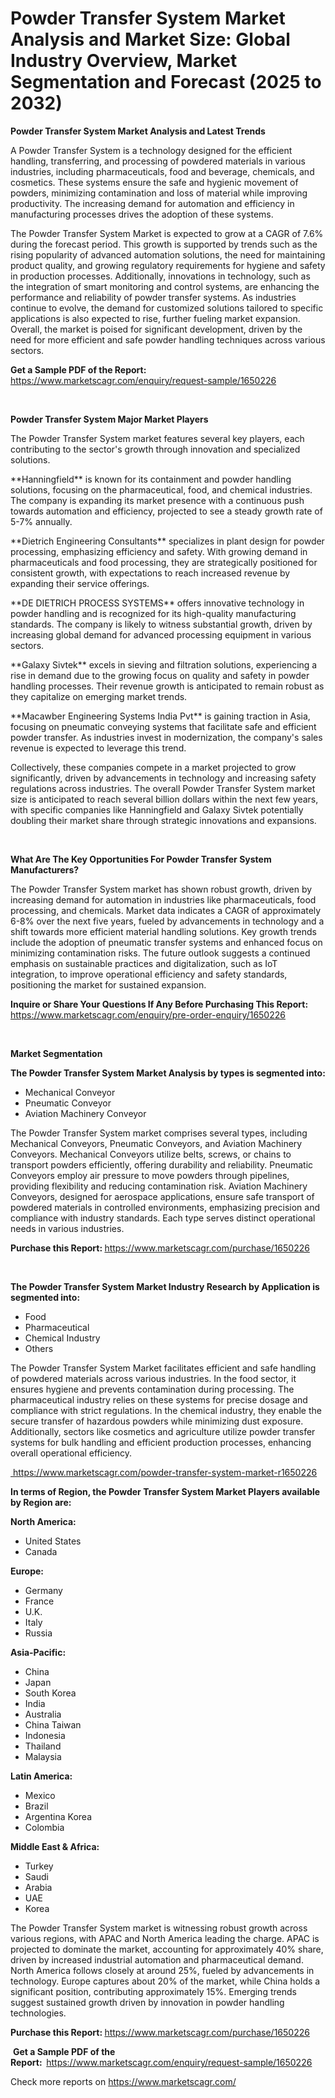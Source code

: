 <p><h1>Powder Transfer System Market Analysis and Market Size: Global Industry Overview, Market Segmentation and Forecast (2025 to 2032)</h1></p><p><strong>Powder Transfer System Market Analysis and Latest Trends</strong></p>
<p><p>A Powder Transfer System is a technology designed for the efficient handling, transferring, and processing of powdered materials in various industries, including pharmaceuticals, food and beverage, chemicals, and cosmetics. These systems ensure the safe and hygienic movement of powders, minimizing contamination and loss of material while improving productivity. The increasing demand for automation and efficiency in manufacturing processes drives the adoption of these systems.</p><p>The Powder Transfer System Market is expected to grow at a CAGR of 7.6% during the forecast period. This growth is supported by trends such as the rising popularity of advanced automation solutions, the need for maintaining product quality, and growing regulatory requirements for hygiene and safety in production processes. Additionally, innovations in technology, such as the integration of smart monitoring and control systems, are enhancing the performance and reliability of powder transfer systems. As industries continue to evolve, the demand for customized solutions tailored to specific applications is also expected to rise, further fueling market expansion. Overall, the market is poised for significant development, driven by the need for more efficient and safe powder handling techniques across various sectors.</p></p>
<p><strong>Get a Sample PDF of the Report:&nbsp;</strong> <a href="https://www.marketscagr.com/enquiry/request-sample/1650226?utm_campaign=2337&utm_medium=2&utm_source=Github&utm_content=ia&utm_term=08042025&utm_id=powder-transfer-system">https://www.marketscagr.com/enquiry/request-sample/1650226</a></p>
<p>&nbsp;</p>
<p><strong>Powder Transfer System Major Market Players</strong></p>
<p><p>The Powder Transfer System market features several key players, each contributing to the sector's growth through innovation and specialized solutions. </p><p>**Hanningfield** is known for its containment and powder handling solutions, focusing on the pharmaceutical, food, and chemical industries. The company is expanding its market presence with a continuous push towards automation and efficiency, projected to see a steady growth rate of 5-7% annually.</p><p>**Dietrich Engineering Consultants** specializes in plant design for powder processing, emphasizing efficiency and safety. With growing demand in pharmaceuticals and food processing, they are strategically positioned for consistent growth, with expectations to reach increased revenue by expanding their service offerings.</p><p>**DE DIETRICH PROCESS SYSTEMS** offers innovative technology in powder handling and is recognized for its high-quality manufacturing standards. The company is likely to witness substantial growth, driven by increasing global demand for advanced processing equipment in various sectors.</p><p>**Galaxy Sivtek** excels in sieving and filtration solutions, experiencing a rise in demand due to the growing focus on quality and safety in powder handling processes. Their revenue growth is anticipated to remain robust as they capitalize on emerging market trends.</p><p>**Macawber Engineering Systems India Pvt** is gaining traction in Asia, focusing on pneumatic conveying systems that facilitate safe and efficient powder transfer. As industries invest in modernization, the company's sales revenue is expected to leverage this trend.</p><p>Collectively, these companies compete in a market projected to grow significantly, driven by advancements in technology and increasing safety regulations across industries. The overall Powder Transfer System market size is anticipated to reach several billion dollars within the next few years, with specific companies like Hanningfield and Galaxy Sivtek potentially doubling their market share through strategic innovations and expansions.</p></p>
<p>&nbsp;</p>
<p><strong>What Are The Key Opportunities For Powder Transfer System Manufacturers?</strong></p>
<p><p>The Powder Transfer System market has shown robust growth, driven by increasing demand for automation in industries like pharmaceuticals, food processing, and chemicals. Market data indicates a CAGR of approximately 6-8% over the next five years, fueled by advancements in technology and a shift towards more efficient material handling solutions. Key growth trends include the adoption of pneumatic transfer systems and enhanced focus on minimizing contamination risks. The future outlook suggests a continued emphasis on sustainable practices and digitalization, such as IoT integration, to improve operational efficiency and safety standards, positioning the market for sustained expansion.</p></p>
<p><strong>Inquire or Share Your Questions If Any Before Purchasing This Report:</strong> <a href="https://www.marketscagr.com/enquiry/pre-order-enquiry/1650226?utm_campaign=2337&utm_medium=2&utm_source=Github&utm_content=ia&utm_term=08042025&utm_id=powder-transfer-system">https://www.marketscagr.com/enquiry/pre-order-enquiry/1650226</a></p>
<p>&nbsp;</p>
<p><strong>Market Segmentation</strong></p>
<p><strong>The Powder Transfer System Market Analysis by types is segmented into:</strong></p>
<p><ul><li>Mechanical Conveyor</li><li>Pneumatic Conveyor</li><li>Aviation Machinery Conveyor</li></ul></p>
<p><p>The Powder Transfer System market comprises several types, including Mechanical Conveyors, Pneumatic Conveyors, and Aviation Machinery Conveyors. Mechanical Conveyors utilize belts, screws, or chains to transport powders efficiently, offering durability and reliability. Pneumatic Conveyors employ air pressure to move powders through pipelines, providing flexibility and reducing contamination risk. Aviation Machinery Conveyors, designed for aerospace applications, ensure safe transport of powdered materials in controlled environments, emphasizing precision and compliance with industry standards. Each type serves distinct operational needs in various industries.</p></p>
<p><strong>Purchase this Report:&nbsp;</strong><a href="https://www.marketscagr.com/purchase/1650226?utm_campaign=2337&utm_medium=2&utm_source=Github&utm_content=ia&utm_term=08042025&utm_id=powder-transfer-system">https://www.marketscagr.com/purchase/1650226</a></p>
<p>&nbsp;</p>
<p><strong>The Powder Transfer System Market Industry Research by Application is segmented into:</strong></p>
<p><ul><li>Food</li><li>Pharmaceutical</li><li>Chemical Industry</li><li>Others</li></ul></p>
<p><p>The Powder Transfer System Market facilitates efficient and safe handling of powdered materials across various industries. In the food sector, it ensures hygiene and prevents contamination during processing. The pharmaceutical industry relies on these systems for precise dosage and compliance with strict regulations. In the chemical industry, they enable the secure transfer of hazardous powders while minimizing dust exposure. Additionally, sectors like cosmetics and agriculture utilize powder transfer systems for bulk handling and efficient production processes, enhancing overall operational efficiency.</p></p>
<p><a href="https://www.marketscagr.com/powder-transfer-system-market-r1650226?utm_campaign=2337&utm_medium=2&utm_source=Github&utm_content=ia&utm_term=08042025&utm_id=powder-transfer-system">&nbsp;https://www.marketscagr.com/powder-transfer-system-market-r1650226</a></p>
<p><strong>In terms of Region, the Powder Transfer System Market Players available by Region are:</strong></p>
<p>
    <p> <strong> North America: </strong>
        <ul>
            <li>United States</li>
            <li>Canada</li>
        </ul>
        </p> 
    <p> <strong> Europe: </strong>
        <ul>
            <li>Germany</li>
            <li>France</li>
            <li>U.K.</li>
            <li>Italy</li>
            <li>Russia</li>
        </ul>
        </p> 
    <p> <strong> Asia-Pacific: </strong>
        <ul>
            <li>China</li>
            <li>Japan</li>
            <li>South Korea</li>
            <li>India</li>
            <li>Australia</li>
            <li>China Taiwan</li>
            <li>Indonesia</li>
            <li>Thailand</li>
            <li>Malaysia</li>
        </ul>
        </p> 
    <p> <strong> Latin America: </strong>
        <ul>
            <li>Mexico</li>
            <li>Brazil</li>
            <li>Argentina Korea</li>
            <li>Colombia</li>
        </ul>
        </p> 
    <p> <strong> Middle East & Africa: </strong>
        <ul>
            <li>Turkey</li>
            <li>Saudi</li>
            <li>Arabia</li>
            <li>UAE</li>
            <li>Korea</li>
        </ul>
    </p>
    </p>
<p><p>The Powder Transfer System market is witnessing robust growth across various regions, with APAC and North America leading the charge. APAC is projected to dominate the market, accounting for approximately 40% share, driven by increased industrial automation and pharmaceutical demand. North America follows closely at around 25%, fueled by advancements in technology. Europe captures about 20% of the market, while China holds a significant position, contributing approximately 15%. Emerging trends suggest sustained growth driven by innovation in powder handling technologies.</p></p>
<p><strong>Purchase this Report: </strong><a href="https://www.marketscagr.com/purchase/1650226?utm_campaign=2337&utm_medium=2&utm_source=Github&utm_content=ia&utm_term=08042025&utm_id=powder-transfer-system">https://www.marketscagr.com/purchase/1650226</a></p>
<p>&nbsp;<strong>Get a Sample PDF of the Report:&nbsp;&nbsp;</strong><a href="https://www.marketscagr.com/enquiry/request-sample/1650226?utm_campaign=2337&utm_medium=2&utm_source=Github&utm_content=ia&utm_term=08042025&utm_id=powder-transfer-system">https://www.marketscagr.com/enquiry/request-sample/1650226</a></p>
<p><strong></strong></p>
<p>Check more reports on <a href="https://www.marketscagr.com/?utm_campaign=2337&utm_medium=2&utm_source=Github&utm_content=ia&utm_term=08042025&utm_id=powder-transfer-system">https://www.marketscagr.com/</a></p>